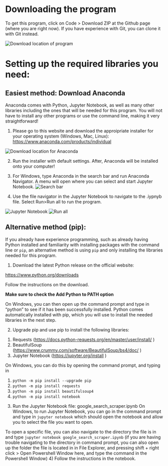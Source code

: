 # Downloading the program
To get this program, click on Code > Download ZIP at the Github page (where you are right now). If you have experience with Git, you can clone it with Git instead.

![Download location of program](https://i.imgur.com/lXbJ5pz.png)

# Setting up the required libraries you need:
## Easiest method: Download Anaconda

Anaconda comes with Python, Jupyter Notebook, as well as many other libraries including the ones that will be needed for this program. You will not have to install any other programs or use the command line, making it very straightforward!

1. Please go to this website and download the approipriate installer for your operating system (Windows, Mac, Linux): https://www.anaconda.com/products/individual

![Download location for Anaconda](https://i.imgur.com/nOYZJQI.png)

2. Run the installer with default settings. After, Anaconda will be installed onto your computer! 

3. For Windows, type Anaconda in the search bar and run Anaconda Navigator. A menu will open where you can select and start Jupyter Notebook. 
![Search bar](https://i.imgur.com/mGggzuf.png)

4. Use the file navigator in the Jupyter Notebook to navigate to the .iypnyb file. Select Run>Run all to run the program. 

![Jupyter Notebook](https://i.imgur.com/4Tv3hP6.png) ![Run all](https://i.imgur.com/HKSKnn7.png)
## Alternative method (pip):

If you already have experience programming, such as already having Python installed and familiarity with installing packages with the command line or `pip`, an alternative method is using `pip` and only installing the libraries needed for this program. 

1) Download the latest Python release on the official website:

https://www.python.org/downloads

Follow the instructions on the download.

**Make sure to check the Add Python to PATH option**

On Windows, you can then open up the command prompt and type in “python” to see if it has
been successfully installed. Python comes automatically installed with pip, which you will use to
install the needed libraries in the next step.

2) Upgrade pip and use pip to install the following libraries:
1. Requests (https://docs.python-requests.org/en/master/user/install/ )
2. BeautifulSoup (https://www.crummy.com/software/BeautifulSoup/bs4/doc/ )
3. Jupyter Notebook (https://jupyter.org/install )


On Windows, you can do this by opening the command prompt, and typing in
1. `python -m pip install --upgrade pip`
2. `python -m pip install requests`
3. `python -m pip install beautifulsoup4`
4. `python -m pip install notebook`
3) Run the Jupyter Notebook file: google_search_scraper.ipynb
On Windows, to run Jupyter Notebook, you can go in the command prompt and type in `jupyter notebook` which should open the notebook and allow you to select the file you want to open.


To open a specific file, you can also navigate to the directory the file is in and type `jupyter notebook google_search_scraper.ipynb` (if you are having trouble navigating to the directory in command prompt, you can also open up the folder the file is located in in File Explorer, and pressing shift + right click > Open Powershell Window here, and type the command in the Powershell Window)
4) Follow the instructions in the notebook.

